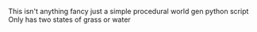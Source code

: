 This isn't anything fancy just a simple procedural world gen python script
Only has two states of grass or water
